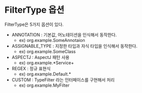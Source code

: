 FilterType 옵션
==============

FilterType은 5가지 옵션이 있다.

* ANNOTATION : 기본값, 어노테이션을 인식해서 동작한다.
  * ex) org.example.SomeAnnotaion
* ASSIGNABLE_TYPE : 지정한 타입과 자식 타입을 인식해서 동작한다.
  * ex) org.example.SomeClass
* ASPECTJ : AspectJ 패턴 사용
  * ex) org.example.*Service+
* REGEX : 정규 표현식
  * ex) org\.example\.Default.*
* CUSTOM : TypeFilter 라는 인터페이스를 구현해서 처리
  * ex) org.example.MyFilter 
  